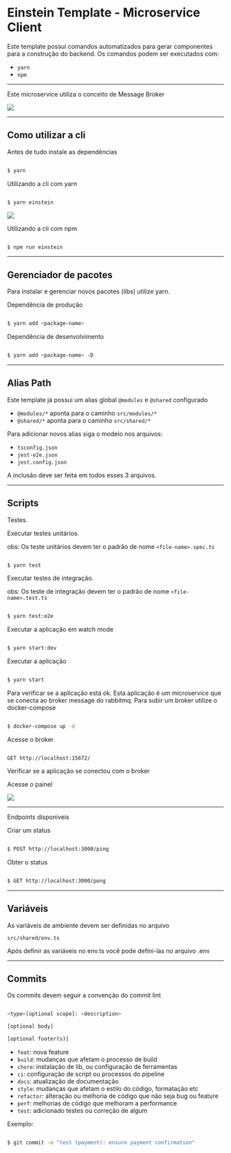 # Einstein Template - Microservice Client

Este template possui comandos automatizados para gerar componentes para a construção do backend.
Os comandos podem ser executados com:

- `yarn` 
- `npm`

---

Este microservice utiliza o conceito de Message Broker

![](docs/microservice-doc.png)

---
## Como utilizar a cli

Antes de tudo instale as dependências


```sh

$ yarn

```

Utilizando a cli com yarn


```sh

$ yarn einstein

```
![](docs/doc.png)

Utilizando a cli com npm

```sh

$ npm run einstein

```

---

## Gerenciador de pacotes

Para instalar e gerenciar novos pacotes (libs) utilize yarn.

Dependência de produção

```sh

$ yarn add <package-name>

```

Dependência de desenvolvimento

```sh

$ yarn add <package-name> -D

```

---

## Alias Path

Este template já possui um alias global `@modules` e `@shared` configurado

- `@modules/*` aponta para o caminho `src/modules/*`
- `@shared/*` aponta para o caminho `src/shared/*`

Para adicionar novos alias siga o modelo nos arquivos: 
- `tsconfig.json`  
- `jest-e2e.json` 
- `jest.config.json` 

A inclusão deve ser feita em todos esses 3 arquivos.

---

## Scripts

Testes. 

Executar testes unitários.

obs: Os teste unitários devem ter o padrão de nome `<file-name>.spec.ts`


```sh

$ yarn test


```

Executar testes de integração.

obs: Os teste de integração devem ter o padrão de nome `<file-name>.test.ts`

```sh

$ yarn test:e2e


```

Executar a aplicação em watch mode

```sh

$ yarn start:dev

```

Executar a aplicação

```sh

$ yarn start

```

Para verificar se a aplicação está ok.
Esta aplicação é um microservice que se conecta ao broker message do rabbitmq.
Para subir um broker utilize o docker-compose

```sh

$ docker-compose up -d

```

Acesse o broker

```

GET http://localhost:15672/

```

Verificar se a aplicação se conectou com o broker

Acesse o painel

![](docs/microservice.png)

---

Endpoints disponíveis

Criar um status

```sh

$ POST http://localhost:3000/ping

```

Obter o status

```sh

$ GET http://localhost:3000/pong

```

---

## Variáveis

As variáveis de ambiente devem ser definidas no arquivo

`src/shared/env.ts`

Após definir as variáveis no env.ts você pode definí-las no arquivo .env

---

## Commits

Os commits devem seguir a convenção do commit lint

```sh

<type>[optional scope]: <description>

[optional body]

[optional footer(s)]

```
- `feat`: nova feature
- `build`: mudanças que afetam o processo de build 
- `chore`: instalação de lib, ou configuração de ferramentas
- `ci`: configuração de script ou processos do pipeline
- `docs`: atualização de documentação
- `style`: mudanças que afetam o estilo do código, formatação etc
- `refactor`: alteração ou melhoria de código que não seja bug ou feature
- `perf`: melhorias de código que melhoram a performance
- `test`: adicionado testes ou correção de algum

Exemplo:

```sh

$ git commit -m "test (payment): ensure payment confirmation"

```
